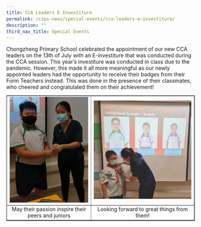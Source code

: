 ```yaml
---
title: CCA Leaders E Investiture
permalink: /czps-news/special-events/cca-leaders-e-investiture/
description: ""
third_nav_title: Special Events
---
```

<p>Chongzheng Primary School celebrated the appointment of our new CCA leaders on the 13th of July with an E-investiture that was conducted during the CCA session. This year&rsquo;s investiture was conducted in class due to the pandemic. However, this made it all more meaningful as our newly appointed leaders had the opportunity to receive their badges from their Form Teachers instead. This was done in the presence of their classmates, who cheered and congratulated them on their achievement!</p>
<table style="border-collapse: collapse; width: 100%;" border="1">
<tbody>
<tr>
<td style="width: 45%;"><img src="/images/ei1.png"></td>
<td style="width: 55%;"><img src="/images/ei2.png"></td>
</tr>
<tr>
<td style="width: 45%; text-align: center;">May their passion inspire their peers and juniors</td>
<td style="width: 55%; text-align: center;">Looking forward to great things from them!</td>
</tr>
</tbody>
</table>